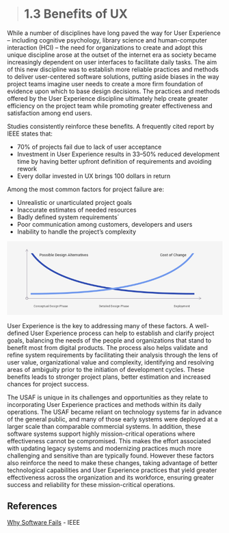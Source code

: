 > # **1.3** Benefits of UX

While a number of disciplines have long paved the way for User Experience – including cognitive psychology, library science and human-computer interaction (HCI) – the need for organizations to create and adopt this unique discipline arose at the outset of the internet era as society became increasingly dependent on user interfaces to facilitate daily tasks. The aim of this new discipline was to establish more reliable practices and methods to deliver user-centered software solutions, putting aside biases in the way project teams imagine user needs to create a more firm foundation of evidence upon which to base design decisions. The practices and methods offered by the User Experience discipline ultimately help create greater efficiency on the project team while promoting greater effectiveness and satisfaction among end users.

Studies consistently reinforce these benefits. A frequently cited report by IEEE states that:

- 70% of projects fail due to lack of user acceptance
- Investment in User Experience results in 33–50% reduced development time by having better upfront definition of requirements and avoiding rework
- Every dollar invested in UX brings 100 dollars in return

Among the most common factors for project failure are:

- Unrealistic or unarticulated project goals
- Inaccurate estimates of needed resources
- Badly defined system requirements´
- Poor communication among customers, developers and users
- Inability to handle the project’s complexity

![1.3.3](../_assets/1.3_possible_design_alternative.jpg)

User Experience is the key to addressing many of these factors. A well-defined User Experience process can help to establish and clarify project goals, balancing the needs of the people and organizations that stand to benefit most from digital products. The process also helps validate and refine system requirements by facilitating their analysis through the lens of user value, organizational value and complexity, identifying and resolving areas of ambiguity prior to the initiation of development cycles. These benefits leads to stronger project plans, better estimation and increased chances for project success. 

The USAF is unique in its challenges and opportunities as they relate to incorporating User Experience practices and methods within its daily operations. The USAF became reliant on technology systems far in advance of the general public, and many of those early systems were deployed at a larger scale than comparable commercial systems.  In addition, these software systems support highly mission-critical operations where effectiveness cannot be compromised. This makes the effort associated with updating legacy systems and modernizing practices much more challenging and sensitive than are typically found. However these factors also reinforce the need to make these changes, taking advantage of better technological capabilities and User Experience practices that yield greater effectiveness across the organization and its workforce, ensuring greater success and reliability for these mission-critical operations.

## References

[Why Software Fails](http://google.com) - IEEE


